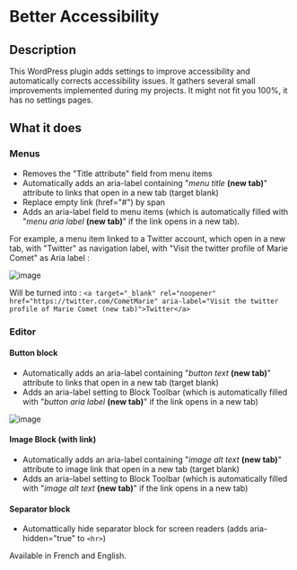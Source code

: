 # Better Accessibility

## Description 

This WordPress plugin adds settings to improve accessibility and automatically corrects accessibility issues.
It gathers several small improvements implemented during my projects. It might not fit you 100%, it has no settings pages.

## What it does

### Menus
- Removes the "Title attribute" field from menu items
- Automatically adds an aria-label containing "_menu title_ **(new tab)**" attribute to links that open in a new tab (target blank)
- Replace empty link (href="#") by span
- Adds an aria-label field to menu items (which is automatically filled with "_menu aria label_ **(new tab)**" if the link opens in a new tab).

For example, a menu item linked to a Twitter account, which open in a new tab, with "Twitter" as navigation label, with "Visit the twitter profile of Marie Comet" as Aria label :

![image](https://user-images.githubusercontent.com/7976501/154801670-ce18b867-2fdf-4a2c-928e-b282a6435905.png)

Will be turned into : `<a target="_blank" rel="noopener" href="https://twitter.com/CometMarie" aria-label="Visit the twitter profile of Marie Comet (new tab)">Twitter</a>`

### Editor

#### Button block
- Automatically adds an aria-label containing "_button text_ **(new tab)**" attribute to links that open in a new tab (target blank)
- Adds an aria-label setting to Block Toolbar (which is automatically filled with "_button aria label_ **(new tab)**" if the link opens in a new tab)

![image](https://user-images.githubusercontent.com/7976501/154801883-8ed5efa0-0534-4b2f-9e5f-81a9d71885e3.png)

#### Image Block (with link)
- Automatically adds an aria-label containing "_image alt text_ **(new tab)**" attribute to image link that open in a new tab (target blank)
- Adds an aria-label setting to Block Toolbar (which is automatically filled with "_image alt text_ **(new tab)**" if the link opens in a new tab)

#### Separator block
- Automattically hide separator block for screen readers (adds aria-hidden="true" to `<hr>`)


Available in French and English.
